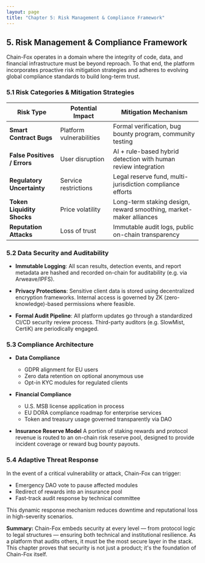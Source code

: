 ```yaml
---
layout: page
title: "Chapter 5: Risk Management & Compliance Framework"
---
```


## 5. Risk Management & Compliance Framework

Chain-Fox operates in a domain where the integrity of code, data, and financial infrastructure must be beyond reproach. To that end, the platform incorporates proactive risk mitigation strategies and adheres to evolving global compliance standards to build long-term trust.


### 5.1 Risk Categories & Mitigation Strategies

| Risk Type                    | Potential Impact         | Mitigation Mechanism                                               |
| ---------------------------- | ------------------------ | ------------------------------------------------------------------ |
| **Smart Contract Bugs**      | Platform vulnerabilities | Formal verification, bug bounty program, community testing         |
| **False Positives / Errors** | User disruption          | AI + rule-based hybrid detection with human review integration     |
| **Regulatory Uncertainty**   | Service restrictions     | Legal reserve fund, multi-jurisdiction compliance efforts          |
| **Token Liquidity Shocks**   | Price volatility         | Long-term staking design, reward smoothing, market-maker alliances |
| **Reputation Attacks**       | Loss of trust            | Immutable audit logs, public on-chain transparency                 |

### 5.2 Data Security and Auditability

* **Immutable Logging**:
  All scan results, detection events, and report metadata are hashed and recorded on-chain for auditability (e.g. via Arweave/IPFS).

* **Privacy Protections**:
  Sensitive client data is stored using decentralized encryption frameworks. Internal access is governed by ZK (zero-knowledge)-based permissions where feasible.

* **Formal Audit Pipeline**:
  All platform updates go through a standardized CI/CD security review process. Third-party auditors (e.g. SlowMist, CertiK) are periodically engaged.

### 5.3 Compliance Architecture

* **Data Compliance**

    * GDPR alignment for EU users
    * Zero data retention on optional anonymous use
    * Opt-in KYC modules for regulated clients

* **Financial Compliance**

    * U.S. MSB license application in process
    * EU DORA compliance roadmap for enterprise services
    * Token and treasury usage governed transparently via DAO

* **Insurance Reserve Model**
  A portion of staking rewards and protocol revenue is routed to an on-chain risk reserve pool, designed to provide incident coverage or reward bug bounty payouts.

### 5.4 Adaptive Threat Response

In the event of a critical vulnerability or attack, Chain-Fox can trigger:

* Emergency DAO vote to pause affected modules
* Redirect of rewards into an insurance pool
* Fast-track audit response by technical committee

This dynamic response mechanism reduces downtime and reputational loss in high-severity scenarios.

**Summary:**
Chain-Fox embeds security at every level — from protocol logic to legal structures — ensuring both technical and institutional resilience. As a platform that audits others, it must be the most secure layer in the stack. This chapter proves that security is not just a product; it's the foundation of Chain-Fox itself.
